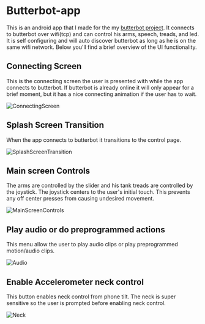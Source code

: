 # Butterbot-app
This is an android app that I made for the my [butterbot project](https://github.com/djnugent/butterbot). It connects to butterbot over wifi(tcp) and can control his arms, speech, treads, and led. It is self configuring and will auto discover butterbot as long as he is on the same wifi network. Below you'll find a brief overview of the UI functionality.

## Connecting Screen
This is the connecting screen the user is presented with while the app connects to butterbot. If butterbot is already online it will only appear for a brief moment, but it has a nice connecting animation if the user has to wait.

![ConnectingScreen](https://raw.githubusercontent.com/djnugent/butterbot-app/master/git-res/connect.gif)

## Splash Screen Transition
When the app connects to butterbot it transitions to the control page.

![SplashScreenTransition](https://raw.githubusercontent.com/djnugent/butterbot-app/master/git-res/transition.gif)

## Main screen Controls
The arms are controlled by the slider and his tank treads are controlled by the joystick. The joystick centers to the user's initial touch. This prevents any off center presses from causing undesired movement.

![MainScreenControls](https://raw.githubusercontent.com/djnugent/butterbot-app/master/git-res/control.gif)

## Play audio or do preprogrammed actions
This menu allow the user to play audio clips or play preprogrammed motion/audio clips.

![Audio](https://raw.githubusercontent.com/djnugent/butterbot-app/master/git-res/audio.gif)

## Enable Accelerometer neck control
This button enables neck control from phone tilt. The neck is super sensitive so the user is prompted before enabling neck control.

![Neck](https://raw.githubusercontent.com/djnugent/butterbot-app/master/git-res/neck.gif)
